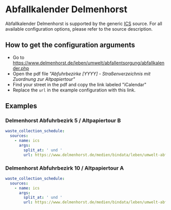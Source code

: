 # Abfallkalender Delmenhorst

Abfallkalender Delmenhorst is supported by the generic [ICS](/doc/source/ics.md) source. For all available configuration options, please refer to the source description.


## How to get the configuration arguments

- Go to <https://www.delmenhorst.de/leben/umwelt/abfallentsorgung/abfallkalender.php> 
- Open the pdf file _"Abfuhrbezirke [YYYY] - Straßenverzeichnis mit Zuordnung zur Altpapiertour"_
- Find your street in the pdf and copy the link labeled "iCalendar"
- Replace the `url` in the example configuration with this link.

## Examples

### Delmenhorst Abfuhrbezirk 5 / Altpapiertour B

```yaml
waste_collection_schedule:
  sources:
    - name: ics
      args:
        split_at: ' und '
        url: https://www.delmenhorst.de/medien/bindata/leben/umwelt-abfall/2025_AB05B.ics
```
### Delmenhorst Abfuhrbezirk 10 / Altpapiertour A

```yaml
waste_collection_schedule:
  sources:
    - name: ics
      args:
        split_at: ' und '
        url: https://www.delmenhorst.de/medien/bindata/leben/umwelt-abfall/2025_AB10A.ics
```
